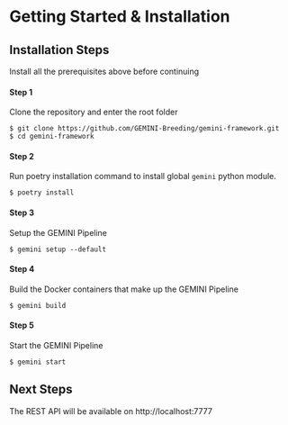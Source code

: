 # Getting Started & Installation

## Installation Steps

Install all the prerequisites above before continuing

#### Step 1

Clone the repository and enter the root folder

```
$ git clone https://github.com/GEMINI-Breeding/gemini-framework.git
$ cd gemini-framework
```

#### Step 2

Run poetry installation command to install global `gemini` python module.

```
$ poetry install
```

#### Step 3

Setup the GEMINI Pipeline

```
$ gemini setup --default
```

#### Step 4

Build the Docker containers that make up the GEMINI Pipeline

```
$ gemini build
```

#### Step 5

Start the GEMINI Pipeline

```
$ gemini start
```

## Next Steps

The REST API will be available on http://localhost:7777


